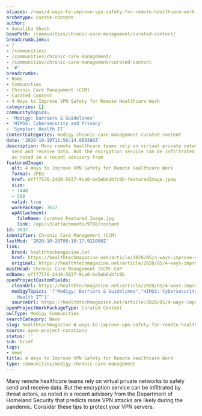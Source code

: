 ```yaml
---
aliases: /news/4-ways-to-improve-vpn-safety-for-remote-healthcare-work
archetype: curate-content
author:
- Sonalika Ghosh
basePath: /communities/chronic-care-management/curated-content/
breadcrumbLinks:
- /
- /communities/
- /communities/chronic-care-management/
- /communities/chronic-care-management/curated-content
- '#'
breadcrumbs:
- Home
- Communities
- Chronic Care Management (CCM)
- Curated Content
- 4 Ways to Improve VPN Safety for Remote Healthcare Work
categories: []
communityTopics:
- 'Medigy: Barriers & Guidelines'
- 'HIMSS: Cybersecurity and Privacy'
- 'Symplur: Health IT'
contentCategories: medigy-chronic-care-management-curated-content
date: '2020-10-19T11:50:14.069386Z'
description: Many remote healthcare teams rely on virtual private networks to safely
  send and receive data. But the encryption service can be infiltrated by threat actors,
  as noted in a recent advisory from
featuredImage:
  alt: 4 Ways to Improve VPN Safety for Remote Healthcare Work
  format: JPEG
  href: efff7576-24d0-5837-9ca0-be5eb6abfc9b-featuredImage.jpeg
  size:
  - 1440
  - 500
  valid: true
  workPackage: 3637
  wpAttachment:
    fileName: Curated_Featured_Image.jpg
    link: /api/v3/attachments/9708/content
id: 3637
identifier: Chronic Care Management (CCM)
lastMod: '2020-10-28T08:10:17.921000Z'
link:
  brand: healthtechmagazine.net
  href: https://healthtechmagazine.net/article/2020/05/4-ways-improve-vpn-safety-remote-healthcare-work
  original: https://healthtechmagazine.net/article/2020/05/4-ways-improve-vpn-safety-remote-healthcare-work
mastHead: Chronic Care Management (CCM) CoP
mdName: efff7576-24d0-5837-9ca0-be5eb6abfc9b
openProjectCustomFields:
  cleanUrl: https://healthtechmagazine.net/article/2020/05/4-ways-improve-vpn-safety-remote-healthcare-work
  medigyTopics: '["Medigy: Barriers & Guidelines","HIMSS: Cybersecurity and Privacy","Symplur:
    Health IT"]'
  sourceUrl: https://healthtechmagazine.net/article/2020/05/4-ways-improve-vpn-safety-remote-healthcare-work
openProjectWorkPackageType: Curated Content
owlType: Medigy Communities
searchCategory: News
slug: healthtechmagazine-4-ways-to-improve-vpn-safety-for-remote-healthcare-work
source: open-project-curations
status: ''
sub: brief
tags:
- news
title: 4 Ways to Improve VPN Safety for Remote Healthcare Work
type: communities/medigy-chronic-care-management
---
```


<p>Many&nbsp;remote healthcare teams&nbsp;rely on virtual private networks to safely send and receive data. But the encryption service can be infiltrated by threat actors, as noted in a recent advisory from the&nbsp;Department of Homeland Security&nbsp;that predicts more VPN attacks are likely during the pandemic. Consider these tips to protect your VPN servers.</p>